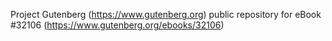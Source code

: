 Project Gutenberg (https://www.gutenberg.org) public repository for eBook #32106 (https://www.gutenberg.org/ebooks/32106)
